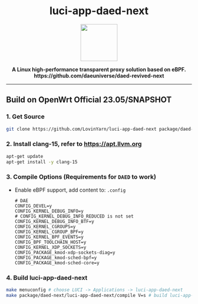 <h1 align="center">luci-app-daed-next</h1>
<p align="center">
  <img width="100" src="https://user-images.githubusercontent.com/16485166/261898124-7193042f-e162-43dc-9dcf-db02e24e748d.png" />
</p>
<p align="center">
  <b>A Linux high-performance transparent proxy solution based on eBPF.</b>
  <br />
  <b>https://github.com/daeuniverse/daed-revived-next</b>
</p>

-----------

## Build on OpenWrt Official 23.05/SNAPSHOT

### 1. Get Source

```bash
git clone https://github.com/LovinYarn/luci-app-daed-next package/daed-next
```

### 2. Install clang-15, refer to https://apt.llvm.org

```bash
apt-get update
apt-get install -y clang-15
```

### 3. Compile Options (Requirements for `DAED` to work)

- Enable eBPF support, add content to: `.config`
  ```
  # DAE
  CONFIG_DEVEL=y
  CONFIG_KERNEL_DEBUG_INFO=y
  # CONFIG_KERNEL_DEBUG_INFO_REDUCED is not set
  CONFIG_KERNEL_DEBUG_INFO_BTF=y
  CONFIG_KERNEL_CGROUPS=y
  CONFIG_KERNEL_CGROUP_BPF=y
  CONFIG_KERNEL_BPF_EVENTS=y
  CONFIG_BPF_TOOLCHAIN_HOST=y
  CONFIG_KERNEL_XDP_SOCKETS=y
  CONFIG_PACKAGE_kmod-xdp-sockets-diag=y
  CONFIG_PACKAGE_kmod-sched-bpf=y
  CONFIG_PACKAGE_kmod-sched-core=y
  ```

### 4. Build luci-app-daed-next

```bash
make menuconfig # choose LUCI -> Applications -> luci-app-daed-next
make package/daed-next/luci-app-daed-next/compile V=s # build luci-app-daed-next
```
